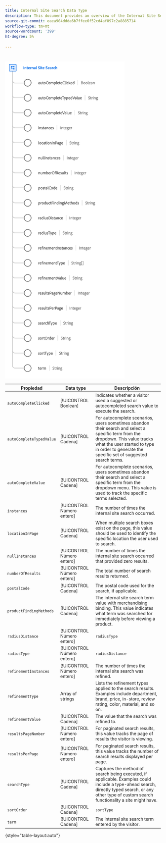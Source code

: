 ```yaml
---
title: Internal Site Search Data Type
description: This document provides an overview of the Internal Site Search XDM data type.
source-git-commit: eaea904ddda6b7ffee6f52cd4af897c2a8885714
workflow-type: tm+mt
source-wordcount: '399'
ht-degree: 5%

---
```


# 



![](../images/data-types/internal-site-search.png)

| Propiedad | Data type | Descripción |
| --- | --- | --- |
| `autoCompleteClicked` | [!UICONTROL Boolean] | Indicates whether a visitor used a suggested or autocompleted search value to execute the search. |
| `autoCompleteTypedValue` | [!UICONTROL Cadena] | For autocomplete scenarios, users sometimes abandon their search and select a specific term from the dropdown. This value tracks what the user started to type in order to generate the specific set of suggested search terms. |
| `autoCompleteValue` | [!UICONTROL Cadena] | For autocomplete scenarios, users sometimes abandon their search and select a specific term from the dropdown menu. This value is used to track the specific terms selected. |
| `instances` | [!UICONTROL Número entero] | The number of times the internal site search occurred. |
| `locationInPage` | [!UICONTROL Cadena] | When multiple search boxes exist on the page, this value should be used to identify the specific location the user used to search. |
| `nullInstances` | [!UICONTROL Número entero] | The number of times the internal site search occurred that provided zero results. |
| `numberOfResults` | [!UICONTROL Número entero] | The total number of search results returned. |
| `postalCode` | [!UICONTROL Cadena] | The postal code used for the search, if applicable. |
| `productFindingMethods` | [!UICONTROL Cadena] | The internal site search term value with merchandising binding. This value indicates what term was searched for immediately before viewing a product. |
| `radiusDistance` | [!UICONTROL Número entero] | `radiusType` |
| `radiusType` | [!UICONTROL Número entero] | `radiusDistance` |
| `refinementInstances` | [!UICONTROL Número entero] | The number of times the internal site search was refined. |
| `refinementType` | Array of strings | Lists the refinement types applied to the search results. Examples include department, brand, price, in-store, review rating, color, material, and so on. |
| `refinementValue` | [!UICONTROL Cadena] | The value that the search was refined to. |
| `resultsPageNumber` | [!UICONTROL Número entero] | For paginated search results, this value tracks the page of results the visitor is viewing. |
| `resultsPerPage` | [!UICONTROL Número entero] | For paginated search results, this value tracks the number of search results displayed per page. |
| `searchType` | [!UICONTROL Cadena] | Captures the method of search being executed, if applicable. Examples could include a type-ahead search, directly typed search, or any other type of custom search functionality a site might have. |
| `sortOrder` | [!UICONTROL Cadena] | `sortType` |
| `term` | [!UICONTROL Cadena] | The internal site search term entered by the visitor. |

{style=&quot;table-layout:auto&quot;}

[](https://github.com/adobe/xdm/blob/master/docs/reference/datatypes/internal-site-search.schema.json)
